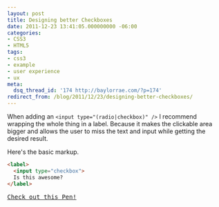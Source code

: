 ```yaml
---
layout: post
title: Designing better Checkboxes
date: 2011-12-23 13:41:05.000000000 -06:00
categories:
- CSS3
- HTML5
tags:
- css3
- example
- user experience
- ux
meta:
  dsq_thread_id: '174 http://baylorrae.com/?p=174'
redirect_from: /blog/2011/12/23/designing-better-checkboxes/
---
```


When adding an `<input type="(radio|checkbox)" />` I recommend wrapping the whole thing in a label. Because it makes the clickable area bigger and allows the user to miss the text and input while getting the desired result.

Here's the basic markup.

```html
<label>
  <input type="checkbox">
  Is this awesome?
</label>
```

<pre class="codepen" data-height="300" data-type="result" data-href="yVNZwe" data-user="BaylorRae" data-safe="true"><code></code><a href="http://codepen.io/BaylorRae/pen/eCFId">Check out this Pen!</a></pre>

<script async src="http://codepen.io/assets/embed/ei.js"></script>


